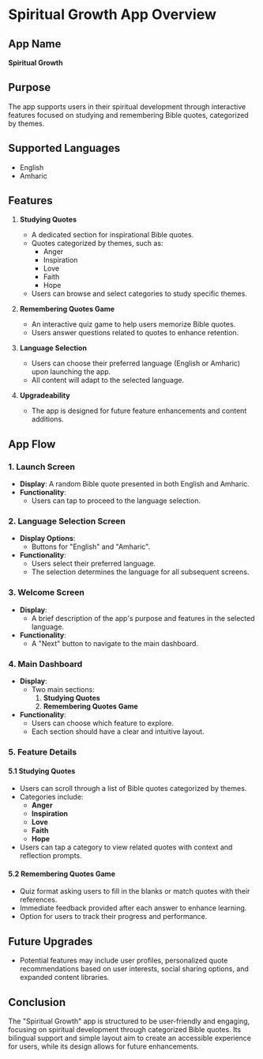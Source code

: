 # Spiritual Growth App Overview

## App Name
**Spiritual Growth**

## Purpose
The app supports users in their spiritual development through interactive features focused on studying and remembering Bible quotes, categorized by themes.

## Supported Languages
- English
- Amharic

## Features
1. **Studying Quotes**
   - A dedicated section for inspirational Bible quotes.
   - Quotes categorized by themes, such as:
     - Anger
     - Inspiration
     - Love
     - Faith
     - Hope
   - Users can browse and select categories to study specific themes.

2. **Remembering Quotes Game**
   - An interactive quiz game to help users memorize Bible quotes.
   - Users answer questions related to quotes to enhance retention.

3. **Language Selection**
   - Users can choose their preferred language (English or Amharic) upon launching the app.
   - All content will adapt to the selected language.

4. **Upgradeability**
   - The app is designed for future feature enhancements and content additions.

## App Flow

### 1. **Launch Screen**
- **Display**: A random Bible quote presented in both English and Amharic.
- **Functionality**: 
  - Users can tap to proceed to the language selection.

### 2. **Language Selection Screen**
- **Display Options**: 
  - Buttons for "English" and "Amharic".
- **Functionality**: 
  - Users select their preferred language.
  - The selection determines the language for all subsequent screens.

### 3. **Welcome Screen**
- **Display**: 
  - A brief description of the app's purpose and features in the selected language.
- **Functionality**: 
  - A "Next" button to navigate to the main dashboard.

### 4. **Main Dashboard**
- **Display**: 
  - Two main sections:
    1. **Studying Quotes**
    2. **Remembering Quotes Game**
- **Functionality**: 
  - Users can choose which feature to explore.
  - Each section should have a clear and intuitive layout.

### 5. **Feature Details**
#### 5.1 **Studying Quotes**
- Users can scroll through a list of Bible quotes categorized by themes.
- Categories include:
  - **Anger**
  - **Inspiration**
  - **Love**
  - **Faith**
  - **Hope**
- Users can tap a category to view related quotes with context and reflection prompts.

#### 5.2 **Remembering Quotes Game**
- Quiz format asking users to fill in the blanks or match quotes with their references.
- Immediate feedback provided after each answer to enhance learning.
- Option for users to track their progress and performance.

## Future Upgrades
- Potential features may include user profiles, personalized quote recommendations based on user interests, social sharing options, and expanded content libraries.

## Conclusion
The "Spiritual Growth" app is structured to be user-friendly and engaging, focusing on spiritual development through categorized Bible quotes. Its bilingual support and simple layout aim to create an accessible experience for users, while its design allows for future enhancements.